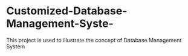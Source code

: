 # Customized-Database-Management-Syste-
This project is used to illustrate the concept of Database Management System
